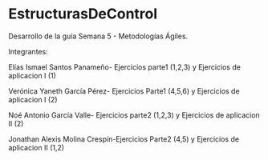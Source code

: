 # EstructurasDeControl
Desarrollo de la guía Semana 5 - Metodologías Ágiles.

Integrantes:

Elías Ismael Santos Panameño- Ejercicios parte1 (1,2,3) y Ejercicios de aplicacion I (1)

Verónica Yaneth García Pérez- Ejercicios Parte1 (4,5,6) y Ejercicios de aplicacion I (2)

Noé Antonio García Valle- Ejercicios parte2 (1,2,3) y Ejercicios de aplicacion II (2)

Jonathan Alexis Molina Crespín-Ejercicios Parte2 (4,5) y Ejercicios de aplicacion II (1,2)
